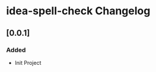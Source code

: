 <!-- Keep a Changelog guide -> https://keepachangelog.com -->

# idea-spell-check Changelog

## [0.0.1]
### Added
- Init Project
